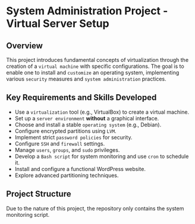# System Administration Project - Virtual Server Setup

## Overview
This project introduces fundamental concepts of virtualization through the creation of a `virtual machine` with specific configurations. The goal is to enable one to install and `customize` an operating system, implementing various `security` measures and `system administration` practices.

## Key Requirements and Skills Developed

- Use a `virtualization` tool (e.g., VirtualBox) to create a virtual machine.
- Set up a `server environment` **without** a graphical interface.
- Choose and install a stable `operating system` (e.g., Debian).
- Configure encrypted partitions using `LVM`.
- Implement strict `password policies` for security.
- Configure `SSH` and `firewall` settings.
- Manage `users`, `groups`, and `sudo` privileges.
- Develop a `Bash script` for system monitoring and use `cron` to schedule it.
- Install and configure a functional WordPress website.
- Explore advanced partitioning techniques.

## Project Structure

Due to the nature of this project, the repository only contains the system monitoring script.